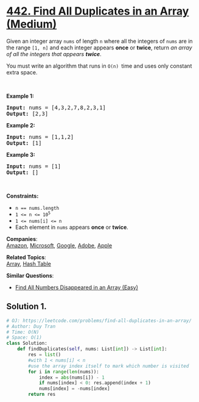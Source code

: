 # [442. Find All Duplicates in an Array (Medium)](https://leetcode.com/problems/find-all-duplicates-in-an-array/)

<p>Given an integer array <code>nums</code> of length <code>n</code> where all the integers of <code>nums</code> are in the range <code>[1, n]</code> and each integer appears <strong>once</strong> or <strong>twice</strong>, return <em>an array of all the integers that appears <strong>twice</strong></em>.</p>

<p>You must write an algorithm that runs in&nbsp;<code>O(n)&nbsp;</code>time and uses only constant extra space.</p>

<p>&nbsp;</p>
<p><strong>Example 1:</strong></p>
<pre><strong>Input:</strong> nums = [4,3,2,7,8,2,3,1]
<strong>Output:</strong> [2,3]
</pre><p><strong>Example 2:</strong></p>
<pre><strong>Input:</strong> nums = [1,1,2]
<strong>Output:</strong> [1]
</pre><p><strong>Example 3:</strong></p>
<pre><strong>Input:</strong> nums = [1]
<strong>Output:</strong> []
</pre>
<p>&nbsp;</p>
<p><strong>Constraints:</strong></p>

<ul>
	<li><code>n == nums.length</code></li>
	<li><code>1 &lt;= n &lt;= 10<sup>5</sup></code></li>
	<li><code>1 &lt;= nums[i] &lt;= n</code></li>
	<li>Each element in <code>nums</code> appears <strong>once</strong> or <strong>twice</strong>.</li>
</ul>

**Companies**:  
[Amazon](https://leetcode.com/company/amazon), [Microsoft](https://leetcode.com/company/microsoft), [Google](https://leetcode.com/company/google), [Adobe](https://leetcode.com/company/adobe), [Apple](https://leetcode.com/company/apple)

**Related Topics**:  
[Array](https://leetcode.com/tag/array/), [Hash Table](https://leetcode.com/tag/hash-table/)

**Similar Questions**:

- [Find All Numbers Disappeared in an Array (Easy)](https://leetcode.com/problems/find-all-numbers-disappeared-in-an-array/)

## Solution 1.

```py
# OJ: https://leetcode.com/problems/find-all-duplicates-in-an-array/
# Author: Duy Tran
# Time: O(N)
# Space: O(1)
class Solution:
    def findDuplicates(self, nums: List[int]) -> List[int]:
        res = list()
        #with 1 < nums[i] < n
        #use the array index itself to mark which number is visited
        for i in range(len(nums)):
            index = abs(nums[i]) - 1
            if nums[index] < 0: res.append(index + 1)
            nums[index] = -nums[index]
        return res
```

